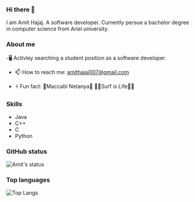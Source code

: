 ###                                                   Hi there 👋

I am Amit Hajaj. A software developer. Currently persue a bachelor degree in computer science from Ariel university.

###                                                   About me

-🖥️ Activley searching a student position as a software developer. 

- 📫 How to reach me: amithajaj007@gmail.com

- ⚡ Fun fact: 💛Maccabi Netanya💛 🏄‍♂️Surf is Life🏄‍♂️

###                                                     Skills
- Java
- C++
- C
- Python

### GitHub status
![Amit's status](https://github-readme-stats.vercel.app/api?username=hajajon&count_private=true&show_icons=true&theme=radical)

### Top languages
![Top Langs](https://github-readme-stats.vercel.app/api/top-langs/?username=hajajon&show_icons=true&theme=radical)

<!--
**hajajon/hajajon** is a ✨ _special_ ✨ repository because its `README.md` (this file) appears on your GitHub profile.

Here are some ideas to get you started:

- 🔭 I’m currently working on ...
- 🌱 I’m currently learning ...
- 👯 I’m looking to collaborate on ...
- 🤔 I’m looking for help with ...
- 💬 Ask me about ...
- 📫 How to reach me: ...
- 😄 Pronouns: ...
- ⚡ Fun fact: ...
-->
